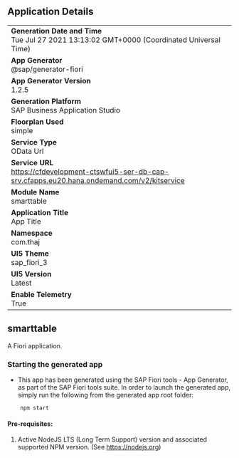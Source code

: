 ## Application Details
|               |
| ------------- |
|**Generation Date and Time**<br>Tue Jul 27 2021 13:13:02 GMT+0000 (Coordinated Universal Time)|
|**App Generator**<br>@sap/generator-fiori|
|**App Generator Version**<br>1.2.5|
|**Generation Platform**<br>SAP Business Application Studio|
|**Floorplan Used**<br>simple|
|**Service Type**<br>OData Url|
|**Service URL**<br>https://cfdevelopment-ctswfui5-ser-db-cap-srv.cfapps.eu20.hana.ondemand.com/v2/kitservice
|**Module Name**<br>smarttable|
|**Application Title**<br>App Title|
|**Namespace**<br>com.thaj|
|**UI5 Theme**<br>sap_fiori_3|
|**UI5 Version**<br>Latest|
|**Enable Telemetry**<br>True|

## smarttable

A Fiori application.

### Starting the generated app

-   This app has been generated using the SAP Fiori tools - App Generator, as part of the SAP Fiori tools suite.  In order to launch the generated app, simply run the following from the generated app root folder:

```
    npm start
```

#### Pre-requisites:

1. Active NodeJS LTS (Long Term Support) version and associated supported NPM version.  (See https://nodejs.org)


